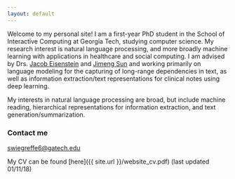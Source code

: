 ```yaml
---
layout: default
---
```


Welcome to my personal site! I am a first-year PhD student in the School of Interactive Computing at Georgia Tech, studying computer science. My research interest is natural language processing, and more broadly machine learning with applications in healthcare and social computing. I am advised by Drs. [Jacob Eisenstein](https://www.cc.gatech.edu/~jeisenst/)
 and [Jimeng Sun](http://www.sunlab.org/) and working primarily on language modeling for the capturing of long-range dependencies in text, as well as information extraction/text representations for clinical notes using deep learning.
 
 My interests in natural language processing are broad, but include machine reading, hierarchical representations for information extraction, and text generation/summarization.

### Contact me

[swiegreffe6@gatech.edu](mailto:swiegreffe6@gatech.edu)

My CV can be found [here]({{ site.url }}/website_cv.pdf) (last updated 01/11/18)
